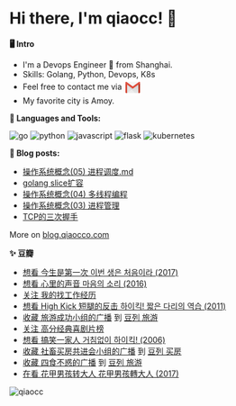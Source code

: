 # Hi there, I'm qiaocc! 👋

**🖥 Intro**

- I'm a Devops Engineer 🚀 from Shanghai.
- Skills: Golang, Python, Devops, K8s
- Feel free to contact me via <a href="mailto:qiaocco@gmail.com" target="blank"><img align="center" src="https://raw.githubusercontent.com/dongweiming/dongweiming/master/assets/gmail.svg" alt="Gmail" height="30" width="30" /></a>
- My favorite city is Amoy.

**🌈 Languages and Tools:**

<p align="left">
<img src="https://simpleicons.org/icons/go.svg" alt="go" width="40" height="40"/>
<img src="https://simpleicons.org/icons/python.svg" alt="python" width="40" height="40"/>
<img src="https://simpleicons.org/icons/django.svg" alt="javascript" width="40" height="40"/>
<img src="https://www.vectorlogo.zone/logos/pocoo_flask/pocoo_flask-icon.svg" alt="flask" width="40" height="40"/>
<img src="https://www.vectorlogo.zone/logos/kubernetes/kubernetes-icon.svg" alt="kubernetes" width="40" height="40"/>
</p>


**📝 Blog posts:**

<!-- BLOG-POST-LIST:START -->
- [操作系统概念&lpar;05&rpar; 进程调度.md](https://blog.qiaocco.com/post/%E6%93%8D%E4%BD%9C%E7%B3%BB%E7%BB%9F%E6%A6%82%E5%BF%B505-%E8%BF%9B%E7%A8%8B%E8%B0%83%E5%BA%A6/)
- [golang slice扩容](https://blog.qiaocco.com/post/slice%E6%89%A9%E5%AE%B9/)
- [操作系统概念&lpar;04&rpar; 多线程编程](https://blog.qiaocco.com/post/%E6%93%8D%E4%BD%9C%E7%B3%BB%E7%BB%9F%E6%A6%82%E5%BF%B504-%E5%A4%9A%E7%BA%BF%E7%A8%8B%E7%BC%96%E7%A8%8B/)
- [操作系统概念&lpar;03&rpar; 进程管理](https://blog.qiaocco.com/post/%E6%93%8D%E4%BD%9C%E7%B3%BB%E7%BB%9F%E6%A6%82%E5%BF%B503-%E8%BF%9B%E7%A8%8B%E7%AE%A1%E7%90%86/)
- [TCP的三次握手](https://blog.qiaocco.com/post/tcp%E7%9A%84%E4%B8%89%E6%AC%A1%E6%8F%A1%E6%89%8B/)
<!-- BLOG-POST-LIST:END -->
More on <a href="https://blog.qiaocco.com" target="blank">blog.qiaocco.com</a>

**✨ 豆瓣**

<!-- DOUBAN-ACTIVITIES:START -->
- [想看 今生是第一次 이번 생은 처음이라‎ (2017)](https://www.douban.com/people/153932994/status/3908898515/)
- [想看 心里的声音 마음의 소리‎ (2016)](https://www.douban.com/people/153932994/status/3902373017/)
- [关注 我的找工作经历](https://www.douban.com/people/153932994/status/3899331346/)
- [想看 High Kick 短腿的反击 하이킥! 짧은 다리의 역습‎ (2011)](https://www.douban.com/people/153932994/status/3881359252/)
- [收藏 旅游成功小组的广播](https://www.douban.com/doulist/149896282/?start=0&sort=time#item1316814317) 到 [豆列 旅游](https://www.douban.com/people/153932994/status/3874914694/)
- [关注 高分经典喜剧片榜](https://www.douban.com/people/153932994/status/3869229892/)
- [想看 搞笑一家人 거침없이 하이킥!‎ (2006)](https://www.douban.com/people/153932994/status/3869229788/)
- [收藏 社畜买房共进会小组的广播](https://www.douban.com/doulist/150187814/?start=0&sort=time#item1311269971) 到 [豆列 买房](https://www.douban.com/people/153932994/status/3858620107/)
- [收藏 四食不惑的广播](https://www.douban.com/doulist/149896282/?start=0&sort=time#item1304458677) 到 [豆列 旅游](https://www.douban.com/people/153932994/status/3838295999/)
- [在看 花甲男孩转大人 花甲男孩轉大人‎ (2017)](https://www.douban.com/people/153932994/status/3818153330/)
<!-- DOUBAN-ACTIVITIES:END -->

<p align="left">
<img align="left" src="https://github-readme-stats.vercel.app/api/top-langs/?username=qiaocco&layout=compact&hide=html" alt="qiaocc" />
</p>
